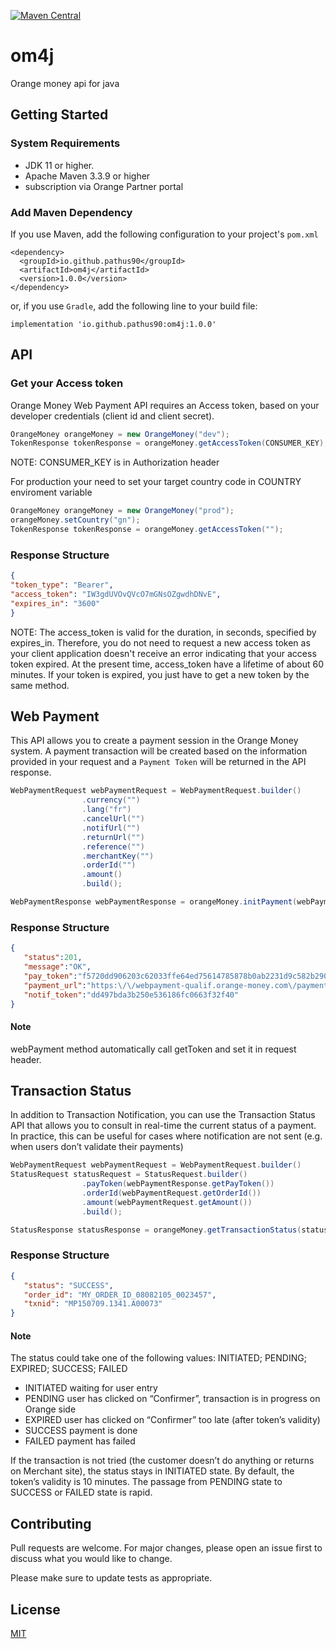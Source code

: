 [![Maven Central](https://img.shields.io/maven-central/v/io.github.pathus90/om4j.svg?label=Maven%20Central)](https://search.maven.org/search?q=g:%22io.github.pathus90%22%20AND%20a:%22om4j%22)

# om4j

Orange money api for java

## Getting Started

### System Requirements
 - JDK 11 or higher.
 - Apache Maven 3.3.9 or higher
 - subscription via Orange Partner portal
 
### Add Maven Dependency
If you use Maven, add the following configuration to your project's `pom.xml`
```maven
<dependency>
  <groupId>io.github.pathus90</groupId>
  <artifactId>om4j</artifactId>
  <version>1.0.0</version>
</dependency>
```
or, if you use `Gradle`, add the following line to your build file:
```
implementation 'io.github.pathus90:om4j:1.0.0'
```

## API

### Get your Access token
Orange Money Web Payment API requires an Access token, based on your developer credentials (client id and client secret).

``` java
OrangeMoney orangeMoney = new OrangeMoney("dev");
TokenResponse tokenResponse = orangeMoney.getAccessToken(CONSUMER_KEY);
```
NOTE:  CONSUMER_KEY is in Authorization header

For production your need to set your target country code in COUNTRY enviroment variable 
``` java
OrangeMoney orangeMoney = new OrangeMoney("prod");
orangeMoney.setCountry("gn");
TokenResponse tokenResponse = orangeMoney.getAccessToken("");

```
###  Response Structure
``` json
{
"token_type": "Bearer",
"access_token": "IW3gdUVOvQVcO7mGNsOZgwdhDNvE",
"expires_in": "3600"
}
```

NOTE: The access_token is valid for the duration, in seconds, specified by expires_in. Therefore, you do not need to request a new access token as your client application doesn't receive an error indicating that your access token expired. At the present time, access_token have a lifetime of about 60 minutes.
If your token is expired, you just have to get a new token by the same method.

## Web Payment
This API allows you to create a payment session in the Orange Money system. A payment transaction will be created based on the information provided in your request and a `Payment Token` will be returned in the API response.
``` java
WebPaymentRequest webPaymentRequest = WebPaymentRequest.builder()
				.currency("")
				.lang("fr")
				.cancelUrl("")
				.notifUrl("")
				.returnUrl("")
				.reference("")
				.merchantKey("")
				.orderId("")
				.amount()
				.build();

WebPaymentResponse webPaymentResponse = orangeMoney.initPayment(webPaymentRequest, "ACCESS_TOKEN");
```

###  Response Structure
``` json
{
   "status":201,
   "message":"OK",
   "pay_token":"f5720dd906203c62033ffe64ed75614785878b0ab2231d9c582b2908fca0ab9a",
   "payment_url":"https:\/\/webpayment-qualif.orange-money.com\/payment\/pay_token\/f5720dd906203c62033ffe64ed75614785878b0ab2231d9c582b2908fca0ab9a",
   "notif_token":"dd497bda3b250e536186fc0663f32f40"
}
```
#### Note
webPayment method automatically call getToken and set it in request header.

## Transaction Status
In addition to Transaction Notification, you can use the Transaction Status API that allows you to consult in real-time the current status of a payment. In practice, this can be useful for cases where notification are not sent (e.g. when users don’t validate their payments)

``` java
WebPaymentRequest webPaymentRequest = WebPaymentRequest.builder()
StatusRequest statusRequest = StatusRequest.builder()
				.payToken(webPaymentResponse.getPayToken())
				.orderId(webPaymentRequest.getOrderId())
				.amount(webPaymentRequest.getAmount())
				.build();

StatusResponse statusResponse = orangeMoney.getTransactionStatus(statusRequest, "ACCESS_TOKEN");

```
###  Response Structure

``` json
{
   "status": "SUCCESS",
   "order_id": "MY_ORDER_ID_08082105_0023457",
   "txnid": "MP150709.1341.A00073"
}
```
#### Note

The status could take one of the following values: INITIATED; PENDING; EXPIRED; SUCCESS; FAILED
- INITIATED waiting for user entry
- PENDING user has clicked on “Confirmer”, transaction is in progress on Orange side
- EXPIRED user has clicked on “Confirmer” too late (after token’s validity)
- SUCCESS payment is done
- FAILED payment has failed

If the transaction is not tried (the customer doesn’t do anything or returns on Merchant site), the status stays in INITIATED state. By default, the token’s validity is 10 minutes. The passage from PENDING state to SUCCESS or FAILED state is rapid.


## Contributing
Pull requests are welcome. For major changes, please open an issue first to discuss what you would like to change.

Please make sure to update tests as appropriate.

## License
[MIT](https://choosealicense.com/licenses/mit/)

